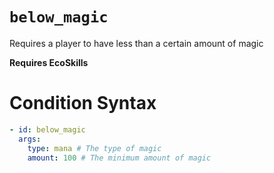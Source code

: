 # `below_magic`

Requires a player to have less than a certain amount of magic

**Requires EcoSkills**

# Condition Syntax
```yaml
- id: below_magic
  args:
    type: mana # The type of magic
    amount: 100 # The minimum amount of magic
```
